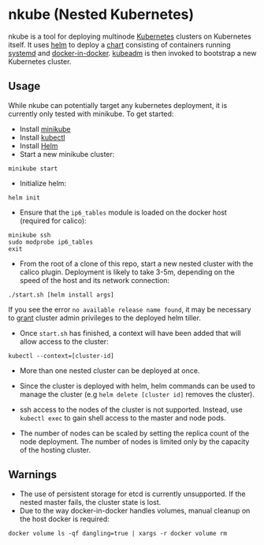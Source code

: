 # nkube (Nested Kubernetes)

nkube is a tool for deploying multinode
[Kubernetes](http://kubernetes.io) clusters on Kubernetes itself.  It
uses [helm](https://github.com/kubernetes/helm) to deploy a
[chart](https://github.com/kubernetes/helm/blob/master/docs/charts.md)
consisting of containers running
[systemd](https://www.freedesktop.org/wiki/Software/systemd/) and
[docker-in-docker](https://github.com/jpetazzo/dind).
[kubeadm](http://kubernetes.io/docs/getting-started-guides/kubeadm/)
is then invoked to bootstrap a new Kubernetes cluster.

## Usage

While nkube can potentially target any kubernetes deployment, it is
currently only tested with minikube.  To get started:

- Install [minikube](https://github.com/kubernetes/minikube/releases)
- Install [kubectl](http://kubernetes.io/docs/user-guide/prereqs/)
- Install [Helm](https://github.com/kubernetes/helm#install)
- Start a new minikube cluster:

```
minikube start
```

- Initialize helm:

```
helm init
```

- Ensure that the ``ip6_tables`` module is loaded on the docker host (required for calico):

```
minikube ssh
sudo modprobe ip6_tables
exit
```

- From the root of a clone of this repo, start a new nested cluster
  with the calico plugin.  Deployment is likely to take 3-5m,
  depending on the speed of the host and its network connection:

```
./start.sh [helm install args]
```

  If you see the error `no available release name found`, it may be
  necessary to
  [grant](https://github.com/kubernetes/helm/issues/3130#issuecomment-372931407)
  cluster admin privileges to the deployed helm tiller.

- Once ``start.sh`` has finished, a context will have been added that
  will allow access to the cluster:

```
kubectl --context=[cluster-id]
```

- More than one nested cluster can be deployed at once.

- Since the cluster is deployed with helm, helm commands can be used
  to manage the cluster (e.g ``helm delete [cluster id]`` removes the
  cluster).

- ssh access to the nodes of the cluster is not supported.  Instead,
  use ``kubectl exec`` to gain shell access to the master and node
  pods.

- The number of nodes can be scaled by setting the replica count of
  the node deployment.  The number of nodes is limited only by the
  capacity of the hosting cluster.

## Warnings

- The use of persistent storage for etcd is currently unsupported.  If
  the nested master fails, the cluster state is lost.
- Due to the way docker-in-docker handles volumes, manual cleanup on
  the host docker is required:

```
docker volume ls -qf dangling=true | xargs -r docker volume rm
```
